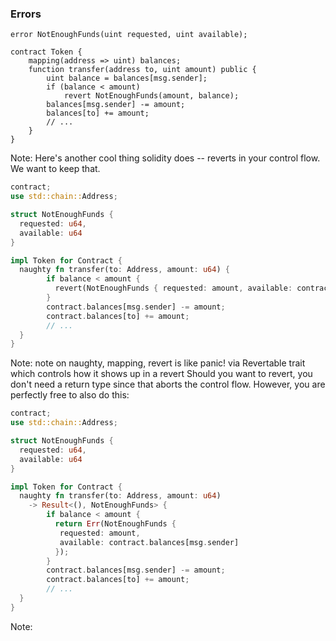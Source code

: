 ### Errors


```solidity
error NotEnoughFunds(uint requested, uint available);

contract Token {
    mapping(address => uint) balances;
    function transfer(address to, uint amount) public {
        uint balance = balances[msg.sender];
        if (balance < amount)
            revert NotEnoughFunds(amount, balance);
        balances[msg.sender] -= amount;
        balances[to] += amount;
        // ...
    }
}
```

Note:
Here's another cool thing solidity does -- reverts in your control flow. We want to keep that.


```rust
contract;
use std::chain::Address;

struct NotEnoughFunds { 
  requested: u64, 
  available: u64
}

impl Token for Contract {
  naughty fn transfer(to: Address, amount: u64) {
        if balance < amount { 
          revert(NotEnoughFunds { requested: amount, available: contract.balances[msg.sender] });
        }
        contract.balances[msg.sender] -= amount;
        contract.balances[to] += amount;
        // ...
  }
}
```

Note:
note on naughty, mapping, revert is like panic! via Revertable trait which controls how it shows up in a revert
Should you want to revert, you don't need a return type since that aborts the control flow. However, you are perfectly free to also do this:


```rust
contract;
use std::chain::Address;

struct NotEnoughFunds { 
  requested: u64, 
  available: u64
}

impl Token for Contract {
  naughty fn transfer(to: Address, amount: u64) 
    -> Result<(), NotEnoughFunds> {
        if balance < amount { 
          return Err(NotEnoughFunds { 
           requested: amount,
           available: contract.balances[msg.sender] 
          });
        }
        contract.balances[msg.sender] -= amount;
        contract.balances[to] += amount;
        // ...
  }
}
```

Note:
